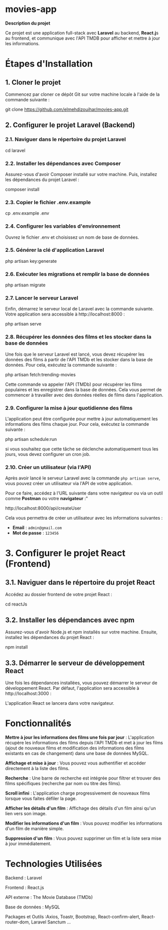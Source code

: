 # movies-app

**Description du projet**

Ce projet est une application full-stack avec  **Laravel** au backend, **React.j**s au frontend, et communique avec l'API TMDB pour afficher et mettre à jour les informations.

# Étapes d'Installation

## 1. Cloner le projet

Commencez par cloner ce dépôt Git sur votre machine locale à l'aide de la commande suivante :

git clone https://github.com/elmehdizouihar/movies-app.git

## 2. Configurer le projet Laravel (Backend)

### 2.1. Naviguer dans le répertoire du projet Laravel

cd laravel

### 2.2. Installer les dépendances avec Composer

Assurez-vous d'avoir Composer installé sur votre machine. Puis, installez les dépendances du projet Laravel :

composer install

### 2.3. Copier le fichier .env.example

cp .env.example .env

### 2.4. Configurer les variables d'environnement

Ouvrez le fichier .env et choisissez un nom de base de données.

### 2.5. Générer la clé d'application Laravel

php artisan key:generate

### 2.6. Exécuter les migrations et remplir la base de données

php artisan migrate

### 2.7. Lancer le serveur Laravel

Enfin, démarrez le serveur local de Laravel avec la commande suivante. Votre application sera accessible à http://localhost:8000 :

php artisan serve

### 2.8. Récupérer les données des films et les stocker dans la base de données

Une fois que le serveur Laravel est lancé, vous devez récupérer les données des films à partir de l'API TMDb et les stocker dans la base de données. Pour cela, exécutez la commande suivante :

php artisan fetch:trending-movies

Cette commande va appeler l'API (TMDb) pour récupérer les films populaires et les enregistrer dans la base de données. Cela vous permet de commencer à travailler avec des données réelles de films dans l'application.

### 2.9. Configurer la mise à jour quotidienne des films

L'application peut être configurée pour mettre à jour automatiquement les informations des films chaque jour. Pour cela, exécutez la commande suivante :

php artisan schedule:run

si vous souhaitez que cette tâche se déclenche automatiquement tous les jours, vous devez configurer un cron job.

### 2.10. Créer un utilisateur (via l'API)

Après avoir lancé le serveur Laravel avec la commande `php artisan serve`, vous pouvez créer un utilisateur via l'API de votre application.

Pour ce faire, accédez à l'URL suivante dans votre navigateur ou via un outil comme **Postman** ou votre **navigateur** :"

http://localhost:8000/api/createUser


Cela vous permettra de créer un utilisateur avec les informations suivantes :

- **Email** : `admin@gmail.com`
- **Mot de passe** : `123456`


# 3. Configurer le projet React (Frontend)

## 3.1. Naviguer dans le répertoire du projet React

Accédez au dossier frontend de votre projet React :

cd reactJs

## 3.2. Installer les dépendances avec npm

Assurez-vous d'avoir Node.js et npm installés sur votre machine. Ensuite, installez les dépendances du projet React :

npm install

## 3.3. Démarrer le serveur de développement React

Une fois les dépendances installées, vous pouvez démarrer le serveur de développement React. Par défaut, l'application sera accessible à http://localhost:3000 :

L'application React se lancera dans votre navigateur.

# Fonctionnalités

**Mettre à jour les informations des films une fois par jour** : L'application récupère les informations des films depuis l'API TMDb et met à jour les films (ajout de nouveaux films et modification des informations des films existants en cas de changement) dans une base de données MySQL.

**Affichage et mise à jour** : Vous pouvez vous authentifier et accéder directement à la liste des films.

**Recherche** : Une barre de recherche est intégrée pour filtrer et trouver des films spécifiques (recherche par nom ou titre des films).

**Scroll infini** : L'application charge progressivement de nouveaux films lorsque vous faites défiler la page.

**Afficher les détails d'un film** : Affichage des détails d'un film ainsi qu'un lien vers son image.

**Modifier les informations d'un film** : Vous pouvez modifier les informations d'un film de manière simple.

**Suppression d'un film** : Vous pouvez supprimer un film et la liste sera mise à jour immédiatement.

# Technologies Utilisées

Backend : Laravel

Frontend : React.js

API externe : The Movie Database (TMDb)

Base de données : MySQL

Packages et Outils :Axios, Toastr, Bootstrap, React-confirm-alert, React-router-dom, Laravel Sanctum ...
